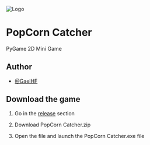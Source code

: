 ![Logo](https://github.com/GaelHF/PopCorn-Catcher/blob/main/assets/img/icon.ico?raw=true)

# PopCorn Catcher
PyGame 2D Mini Game
## Author

- [@GaelHF](https://www.github.com/GaelHF)
## Download the game

1. Go in the [release](https://www.github.com/GaelHF/PopCorn-Catcher/releases/latest) section
 
2. Download PopCorn Catcher.zip

3. Open the file and launch the PopCorn Catcher.exe file
